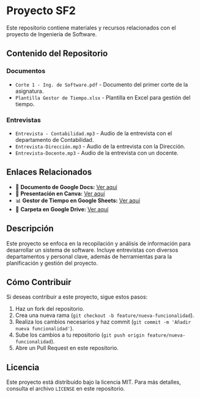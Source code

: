 # Proyecto SF2

Este repositorio contiene materiales y recursos relacionados con el proyecto de Ingeniería de Software.

## Contenido del Repositorio

### Documentos
- `Corte 1 - Ing. de Software.pdf` - Documento del primer corte de la asignatura.
- `Plantilla Gestor de Tiempo.xlsx` - Plantilla en Excel para gestión del tiempo.

### Entrevistas
- `Entrevista - Contabilidad.mp3` - Audio de la entrevista con el departamento de Contabilidad.
- `Entrevista-Dirección.mp3` - Audio de la entrevista con la Dirección.
- `Entrevista-Docente.mp3` - Audio de la entrevista con un docente.

## Enlaces Relacionados

- 📄 **Documento de Google Docs:** [Ver aquí](https://docs.google.com/document/d/1DWG5g-dSN85tWLvllPV2Y6bjrOanTNCZzYcD4HIygnI/edit?usp=sharing)
- 🎨 **Presentación en Canva:** [Ver aquí](https://www.canva.com/design/DAGdVG2s6E8/n1hPo4g-QT9Qjjm51-mghg/edit)
- 📊 **Gestor de Tiempo en Google Sheets:** [Ver aquí](https://docs.google.com/spreadsheets/d/1ANOi-UxKdEVth4_f5Rve-n7hCtrVnJltFUSU2Jr2E1E/edit?usp=sharing)
- 📂 **Carpeta en Google Drive:** [Ver aquí](https://drive.google.com/drive/u/0/folders/1K3vhXRyipJ4LilflD_hnsrUXh92uNktY)

## Descripción

Este proyecto se enfoca en la recopilación y análisis de información para desarrollar un sistema de software. Incluye entrevistas con diversos departamentos y personal clave, además de herramientas para la planificación y gestión del proyecto.

## Cómo Contribuir

Si deseas contribuir a este proyecto, sigue estos pasos:

1. Haz un fork del repositorio.
2. Crea una nueva rama (`git checkout -b feature/nueva-funcionalidad`).
3. Realiza los cambios necesarios y haz commit (`git commit -m 'Añadir nueva funcionalidad'`).
4. Sube los cambios a tu repositorio (`git push origin feature/nueva-funcionalidad`).
5. Abre un Pull Request en este repositorio.

## Licencia

Este proyecto está distribuido bajo la licencia MIT. Para más detalles, consulta el archivo `LICENSE` en este repositorio.
